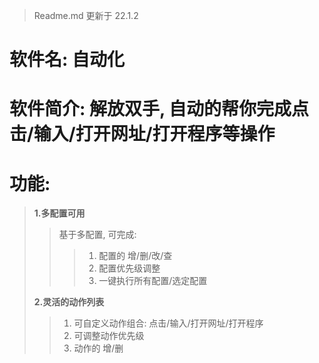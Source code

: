 >Readme.md 更新于 22.1.2

# 软件名: 自动化
# 软件简介: 解放双手, 自动的帮你完成点击/输入/打开网址/打开程序等操作
# 功能:

>**1.多配置可用**
>>基于多配置, 可完成: 
>>>1. 配置的 增/删/改/查
>>>2. 配置优先级调整
>>>3. 一键执行所有配置/选定配置
> 
>**2.灵活的动作列表**
>>1. 可自定义动作组合: 点击/输入/打开网址/打开程序
>>2. 可调整动作优先级
>>3. 动作的 增/删
